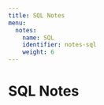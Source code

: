 ```yaml
---
title: SQL Notes
menu:
  notes:
    name: SQL
    identifier: notes-sql
    weight: 6
---
```


# SQL Notes
